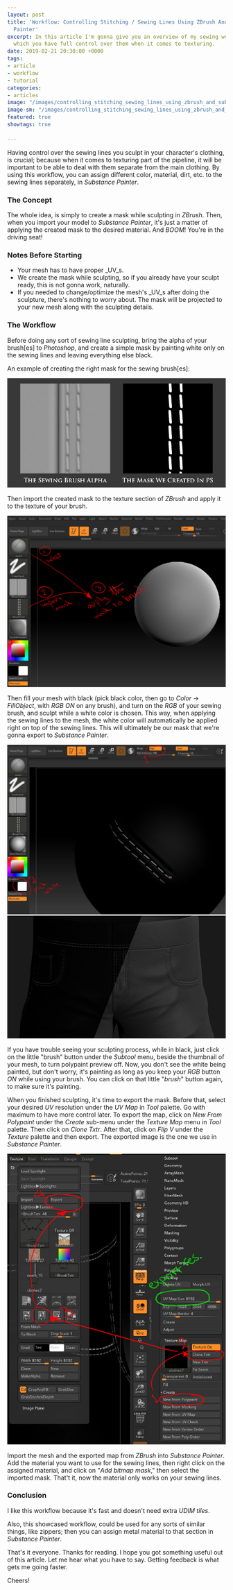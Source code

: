 ```yaml
---
layout: post
title: 'Workflow: Controlling Stitching / Sewing Lines Using ZBrush And Substance
  Painter'
excerpt: In this article I'm gonna give you an overview of my sewing workflow, in
  which you have full control over them when it comes to texturing.
date: 2019-02-21 20:30:00 +0000
tags:
- article
- workflow
- tutorial
categories:
- articles
image: "/images/controlling_stitching_sewing_lines_using_zbrush_and_substance_painter_header.jpg"
image-sm: "/images/controlling_stitching_sewing_lines_using_zbrush_and_substance_painter_header.jpg"
featured: true
showtags: true

---
```

Having control over the sewing lines you sculpt in your character's clothing, is crucial; because when it comes to texturing part of the pipeline, it will be important to be able to deal with them separate from the main clothing. By using this workflow, you can assign different color, material, dirt, etc. to the sewing lines separately, in _Substance Painter_.

### The Concept

The whole idea, is simply to create a mask while sculpting in _ZBrush_. Then, when you import your model to _Substance Painter_, it's just a matter of applying the created mask to the desired material. And _BOOM_! You're in the driving seat!

### Notes Before Starting

* Your mesh has to have proper _UV_s.
* We create the mask while sculpting, so if you already have your sculpt ready, this is not gonna work, naturally.
* If you needed to change/optimize the mesh's _UV_s after doing the sculpture, there's nothing to worry about. The mask will be projected to your new mesh along with the sculpting details.

### The Workflow

Before doing any sort of sewing line sculpting, bring the alpha of your brush\[es\] to _Photoshop_, and create a simple mask by painting white only on the sewing lines and leaving everything else black.

An example of creating the right mask for the sewing brush\[es\]:

![](/images/01_creating_the_mask_for_brush.jpg)

Then import the created mask to the texture section of _ZBrush_ and apply it to the texture of your brush.

![](/images/02_importing_and_applying_the_mask.jpg)

Then fill your mesh with black (pick black color, then go to _Color_ -> _FillObject_, with _RGB_ _ON_ on any brush), and turn on the _RGB_ of your sewing brush, and sculpt while a white color is chosen. This way, when applying the sewing lines to the mesh, the white color will automatically be applied right on top of the sewing lines. This will ultimately be our mask that we're gonna export to _Substance Painter_.

![](/images/03_1_fill_black_sculpt_with_white_RGB.jpg)
![](/images/03_2_fill_black_sculpt_with_white_RGB.jpg)

If you have trouble seeing your sculpting process, while in black, just click on the little "brush" button under the _Subtool_ menu, beside the thumbnail of your mesh, to turn polypaint preview off. Now, you don't see the white being painted, but don't worry, it's painting as long as you keep your _RGB_ button _ON_ while using your brush. You can click on that little "_brush_" button again, to make sure it's painting.

When you finished sculpting, it's time to export the mask. Before that, select your desired _UV_ resolution under the _UV Map_ in _Tool_ palette. Go with maximum to have more control later. To export the map, click on _New From Polypaint_ under the _Create_ sub-menu under the _Texture Map_ menu in _Tool_ palette. Then click on _Clone Txtr_. After that, click on _Flip V_ under the _Texture_ palette and then export. The exported image is the one we use in _Substance Painter_.

![](/images/04_create_and_export_mask.jpg)

Import the mesh and the exported map from _ZBrush_ into _Substance Painter_. Add the material you want to use for the sewing lines, then right click on the assigned material, and click on "_Add bitmap mask_," then select the imported mask. That't it, now the material only works on your sewing lines.

### Conclusion

I like this workflow because it's fast and doesn't need extra _UDIM_ _tiles_.

Also, this showcased workflow, could be used for any sorts of similar things, like zippers; then you can assign metal material to that section in _Substance Painter_.

That's it everyone. Thanks for reading. I hope you got something useful out of this article. Let me hear what you have to say. Getting feedback is what gets me going faster.

Cheers!